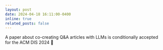 ```yaml
---
layout: post
date: 2024-04-18 16:11:00-0400
inline: true
related_posts: false
---
```


A paper about co-creating Q&A articles with LLMs is conditionally accepted for the ACM DIS 2024 🙌